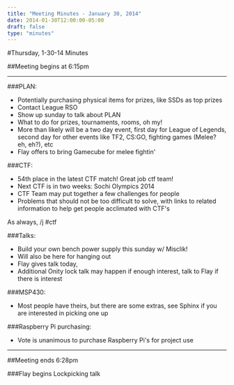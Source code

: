 ```yaml
---
title: "Meeting Minutes - January 30, 2014"
date: 2014-01-30T12:00:00-05:00
draft: false
type: "minutes"
---
```


#Thursday, 1-30-14 Minutes

##Meeting begins at 6:15pm

- - -

###PLAN:
* Potentially purchasing physical items for prizes, like SSDs as top prizes
* Contact League RSO
* Show up sunday to talk about PLAN
 * What to do for prizes, tournaments, rooms, oh my!
* More than likely will be a two day event, first day for League of Legends, second day for other events like TF2, CS:GO, fighting games (Melee? eh, eh?), etc
* Flay offers to bring Gamecube for melee fightin'

###CTF:
* 54th place in the latest CTF match!  Great job ctf team!
* Next CTF is in two weeks: Sochi Olympics 2014
* CTF Team may put together a few challenges for people
 * Problems that should not be too difficult to solve, with links to related information to help get people acclimated with CTF's

As always, /j #ctf  

###Talks:
* Build your own bench power supply this sunday w/ Misclik!
 * Will also be here for hanging out 
* Flay gives talk today, 
 * Additional Onity lock talk may happen if enough interest, talk to Flay if there is interest

###MSP430:
 * Most people have theirs, but there are some extras, see Sphinx if you are interested in picking one up

###Raspberry Pi purchasing:
 * Vote is unanimous to purchase Raspberry Pi's for project use


- - -
##Meeting ends 6:28pm

###Flay begins Lockpicking talk

